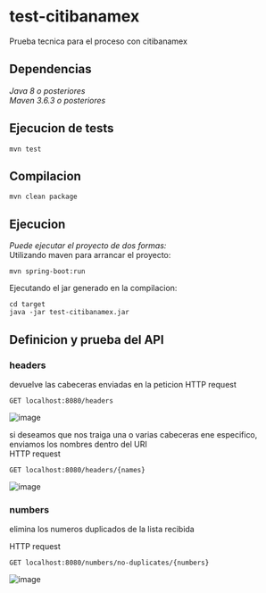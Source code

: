 # test-citibanamex
Prueba tecnica para el proceso con citibanamex

## Dependencias

_Java 8 o posteriores_  
_Maven 3.6.3 o posteriores_  

## Ejecucion de tests
```
mvn test
```
## Compilacion
```
mvn clean package
```

## Ejecucion

_Puede ejecutar el proyecto de dos formas:_  
Utilizando maven para arrancar el proyecto:

```
mvn spring-boot:run
```
Ejecutando el jar generado en la compilacion:

```
cd target
java -jar test-citibanamex.jar
```
## Definicion y prueba del API

### headers 

devuelve las cabeceras enviadas en la peticion
HTTP request
```
GET localhost:8080/headers
```
![image](https://user-images.githubusercontent.com/16471614/120703267-b3692a00-c47a-11eb-99fc-958c2fa795b6.png)

si deseamos que nos traiga una o varias cabeceras ene especifico, enviamos los nombres dentro del URI  
HTTP request
```
GET localhost:8080/headers/{names}
```

![image](https://user-images.githubusercontent.com/16471614/120703981-9f71f800-c47b-11eb-9b35-5d87b83f58e0.png)

### numbers

elimina los numeros duplicados de la lista recibida  

HTTP request
```
GET localhost:8080/numbers/no-duplicates/{numbers}
```

![image](https://user-images.githubusercontent.com/16471614/120705158-165bc080-c47d-11eb-8d04-c2a2c418a5e2.png)


